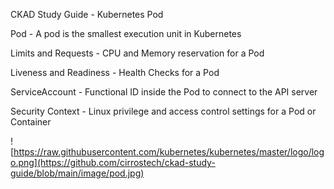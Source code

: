 CKAD Study Guide - Kubernetes Pod

Pod - A pod is the smallest execution unit in Kubernetes

Limits and Requests - CPU and Memory reservation for a Pod

Liveness and Readiness - Health Checks for a Pod

ServiceAccount - Functional ID inside the Pod to connect to the API server

Security Context - Linux privilege and access control settings for a Pod or Container

![https://raw.githubusercontent.com/kubernetes/kubernetes/master/logo/logo.png](https://github.com/cirrostech/ckad-study-guide/blob/main/image/pod.jpg)
